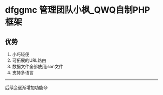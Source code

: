 # dfggmc 管理团队小枫_QWQ自制PHP框架
## 优势
  1. 小巧轻便
  3. 可拓展的URL路由
  4. 数据文件全部使用json文件
  5. 支持多语言
***
后续会逐渐增加功能😆
